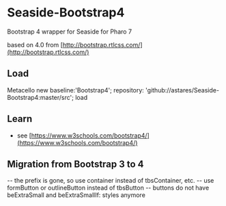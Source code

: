 # Seaside-Bootstrap4
Bootstrap 4 wrapper for Seaside for Pharo 7

based on 4.0 from [http://bootstrap.rtlcss.com/](http://bootstrap.rtlcss.com/)

## Load

   Metacello new
      baseline:'Bootstrap4';
      repository: 'github://astares/Seaside-Bootstrap4:master/src';
      load

## Learn
- see [https://www.w3schools.com/bootstrap4/](https://www.w3schools.com/bootstrap4/)

## Migration from Bootstrap 3 to 4

-- the prefix is gone, so use container instead of tbsContainer, etc.
-- use formButton or outlineButton instead of tbsButton
-- buttons do not have beExtraSmall and beExtraSmallIf: styles anymore
